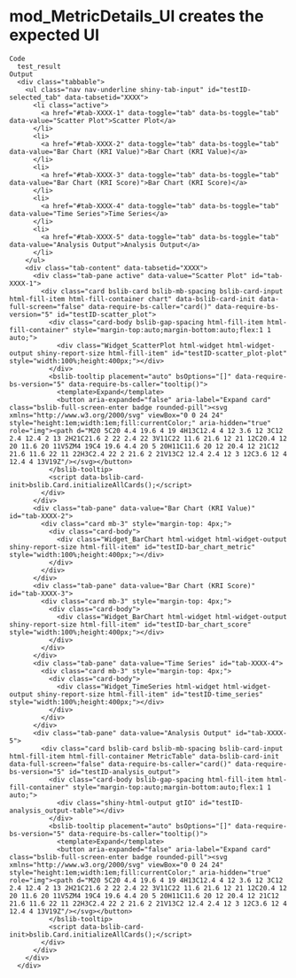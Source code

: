 # mod_MetricDetails_UI creates the expected UI

    Code
      test_result
    Output
      <div class="tabbable">
        <ul class="nav nav-underline shiny-tab-input" id="testID-selected_tab" data-tabsetid="XXXX">
          <li class="active">
            <a href="#tab-XXXX-1" data-toggle="tab" data-bs-toggle="tab" data-value="Scatter Plot">Scatter Plot</a>
          </li>
          <li>
            <a href="#tab-XXXX-2" data-toggle="tab" data-bs-toggle="tab" data-value="Bar Chart (KRI Value)">Bar Chart (KRI Value)</a>
          </li>
          <li>
            <a href="#tab-XXXX-3" data-toggle="tab" data-bs-toggle="tab" data-value="Bar Chart (KRI Score)">Bar Chart (KRI Score)</a>
          </li>
          <li>
            <a href="#tab-XXXX-4" data-toggle="tab" data-bs-toggle="tab" data-value="Time Series">Time Series</a>
          </li>
          <li>
            <a href="#tab-XXXX-5" data-toggle="tab" data-bs-toggle="tab" data-value="Analysis Output">Analysis Output</a>
          </li>
        </ul>
        <div class="tab-content" data-tabsetid="XXXX">
          <div class="tab-pane active" data-value="Scatter Plot" id="tab-XXXX-1">
            <div class="card bslib-card bslib-mb-spacing bslib-card-input html-fill-item html-fill-container chart" data-bslib-card-init data-full-screen="false" data-require-bs-caller="card()" data-require-bs-version="5" id="testID-scatter_plot">
              <div class="card-body bslib-gap-spacing html-fill-item html-fill-container" style="margin-top:auto;margin-bottom:auto;flex:1 1 auto;">
                <div class="Widget_ScatterPlot html-widget html-widget-output shiny-report-size html-fill-item" id="testID-scatter_plot-plot" style="width:100%;height:400px;"></div>
              </div>
              <bslib-tooltip placement="auto" bsOptions="[]" data-require-bs-version="5" data-require-bs-caller="tooltip()">
                <template>Expand</template>
                <button aria-expanded="false" aria-label="Expand card" class="bslib-full-screen-enter badge rounded-pill"><svg xmlns="http://www.w3.org/2000/svg" viewBox="0 0 24 24" style="height:1em;width:1em;fill:currentColor;" aria-hidden="true" role="img"><path d="M20 5C20 4.4 19.6 4 19 4H13C12.4 4 12 3.6 12 3C12 2.4 12.4 2 13 2H21C21.6 2 22 2.4 22 3V11C22 11.6 21.6 12 21 12C20.4 12 20 11.6 20 11V5ZM4 19C4 19.6 4.4 20 5 20H11C11.6 20 12 20.4 12 21C12 21.6 11.6 22 11 22H3C2.4 22 2 21.6 2 21V13C2 12.4 2.4 12 3 12C3.6 12 4 12.4 4 13V19Z"/></svg></button>
              </bslib-tooltip>
              <script data-bslib-card-init>bslib.Card.initializeAllCards();</script>
            </div>
          </div>
          <div class="tab-pane" data-value="Bar Chart (KRI Value)" id="tab-XXXX-2">
            <div class="card mb-3" style="margin-top: 4px;">
              <div class="card-body">
                <div class="Widget_BarChart html-widget html-widget-output shiny-report-size html-fill-item" id="testID-bar_chart_metric" style="width:100%;height:400px;"></div>
              </div>
            </div>
          </div>
          <div class="tab-pane" data-value="Bar Chart (KRI Score)" id="tab-XXXX-3">
            <div class="card mb-3" style="margin-top: 4px;">
              <div class="card-body">
                <div class="Widget_BarChart html-widget html-widget-output shiny-report-size html-fill-item" id="testID-bar_chart_score" style="width:100%;height:400px;"></div>
              </div>
            </div>
          </div>
          <div class="tab-pane" data-value="Time Series" id="tab-XXXX-4">
            <div class="card mb-3" style="margin-top: 4px;">
              <div class="card-body">
                <div class="Widget_TimeSeries html-widget html-widget-output shiny-report-size html-fill-item" id="testID-time_series" style="width:100%;height:400px;"></div>
              </div>
            </div>
          </div>
          <div class="tab-pane" data-value="Analysis Output" id="tab-XXXX-5">
            <div class="card bslib-card bslib-mb-spacing bslib-card-input html-fill-item html-fill-container MetricTable" data-bslib-card-init data-full-screen="false" data-require-bs-caller="card()" data-require-bs-version="5" id="testID-analysis_output">
              <div class="card-body bslib-gap-spacing html-fill-item html-fill-container" style="margin-top:auto;margin-bottom:auto;flex:1 1 auto;">
                <div class="shiny-html-output gtIO" id="testID-analysis_output-table"></div>
              </div>
              <bslib-tooltip placement="auto" bsOptions="[]" data-require-bs-version="5" data-require-bs-caller="tooltip()">
                <template>Expand</template>
                <button aria-expanded="false" aria-label="Expand card" class="bslib-full-screen-enter badge rounded-pill"><svg xmlns="http://www.w3.org/2000/svg" viewBox="0 0 24 24" style="height:1em;width:1em;fill:currentColor;" aria-hidden="true" role="img"><path d="M20 5C20 4.4 19.6 4 19 4H13C12.4 4 12 3.6 12 3C12 2.4 12.4 2 13 2H21C21.6 2 22 2.4 22 3V11C22 11.6 21.6 12 21 12C20.4 12 20 11.6 20 11V5ZM4 19C4 19.6 4.4 20 5 20H11C11.6 20 12 20.4 12 21C12 21.6 11.6 22 11 22H3C2.4 22 2 21.6 2 21V13C2 12.4 2.4 12 3 12C3.6 12 4 12.4 4 13V19Z"/></svg></button>
              </bslib-tooltip>
              <script data-bslib-card-init>bslib.Card.initializeAllCards();</script>
            </div>
          </div>
        </div>
      </div>

